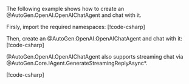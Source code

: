 The following example shows how to create an @AutoGen.OpenAI.OpenAIChatAgent and chat with it.

Firsly, import the required namespaces:
[!code-csharp[](../../samples/AutoGen.BasicSamples/CodeSnippet/OpenAICodeSnippet.cs?name=using_statement)]

Then, create an @AutoGen.OpenAI.OpenAIChatAgent and chat with it:
[!code-csharp[](../../samples/AutoGen.BasicSamples/CodeSnippet/OpenAICodeSnippet.cs?name=create_openai_chat_agent)]

@AutoGen.OpenAI.OpenAIChatAgent also supports streaming chat via @AutoGen.Core.IAgent.GenerateStreamingReplyAsync*.

[!code-csharp[](../../samples/AutoGen.BasicSamples/CodeSnippet/OpenAICodeSnippet.cs?name=create_openai_chat_agent_streaming)]